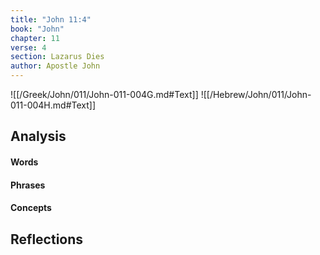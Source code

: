 ```yaml
---
title: "John 11:4"
book: "John"
chapter: 11
verse: 4
section: Lazarus Dies
author: Apostle John
---
```

![[/Greek/John/011/John-011-004G.md#Text]]
![[/Hebrew/John/011/John-011-004H.md#Text]]

## Analysis

#### Words

#### Phrases

#### Concepts

## Reflections
